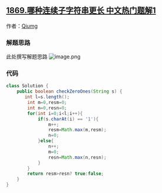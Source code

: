 ## [1869.哪种连续子字符串更长 中文热门题解1](https://leetcode.cn/problems/longer-contiguous-segments-of-ones-than-zeros/solutions/100000/qiumg-java-bao-li-po-jie-by-qiumg-a419)

作者：[Qiumg](https://leetcode.cn/u/Qiumg)

### 解题思路
此处撰写解题思路
![image.png](https://pic.leetcode-cn.com/1622257293-IrzsBI-image.png)


### 代码

```java
class Solution {
    public boolean checkZeroOnes(String s) {
       int l=s.length();
        int m=0,resm=0;
        int n=0,resn=0;
        for(int i=0;i<l;i++){
            if(s.charAt(i) == '1'){
                m++;
                resm=Math.max(m,resm);
                n=0;
            }else{
                n++;
                m=0;
                resn=Math.max(n,resn);
            }
        }
        return resm>resn? true:false;
    }
}
```